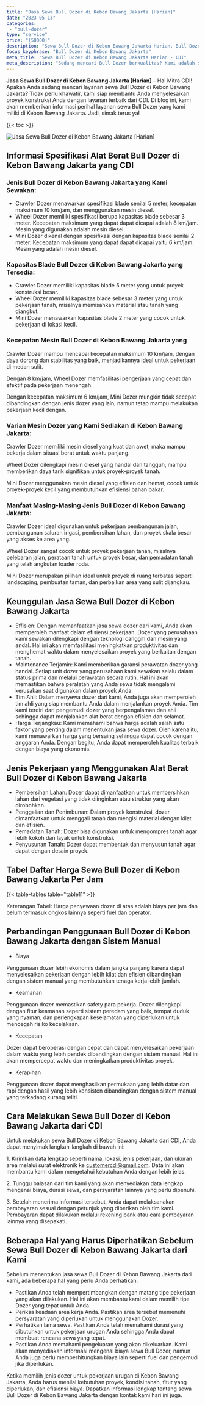 ```yaml
---
title: "Jasa Sewa Bull Dozer di Kebon Bawang Jakarta [Harian]"
date: "2023-05-13"
categories:
 - "bull-dozer"
type: "service"
price: "[50000]"
description: "Sewa Bull Dozer di Kebon Bawang Jakarta Harian. Bull Dozer ini menjadi solusi utama dalam proyek pembangunan sebagai peralatan konstruksi powerful dan efisien. Dapatkan informasi lengkap dengan menghubungi kami."
focus_keyphrase: "Bull Dozer di Kebon Bawang Jakarta"
meta_title: "Sewa Bull Dozer di Kebon Bawang Jakarta Harian - CDI"
meta_description: "Sedang mencari Bull Dozer berkualitas? Kami adalah solusi tepat dengan penawaran terbaik. Segera hubungi kami."
---
```


**Jasa Sewa Bull Dozer di Kebon Bawang Jakarta [Harian]** – Hai Mitra CDI! Apakah Anda sedang mencari layanan sewa Bull Dozer di Kebon Bawang Jakarta? Tidak perlu khawatir, kami siap membantu Anda menyelesaikan proyek konstruksi Anda dengan layanan terbaik dari CDI. Di blog ini, kami akan memberikan informasi perihal layanan sewa Bull Dozer yang kami miliki di Kebon Bawang Jakarta. Jadi, simak terus ya!

{{< toc >}}

![Jasa Sewa Bull Dozer di Kebon Bawang Jakarta [Harian]](/images/bull-dozer/bull-dozer-09.jpg)

## Informasi Spesifikasi Alat Berat Bull Dozer di Kebon Bawang Jakarta yang CDI

### Jenis Bull Dozer di Kebon Bawang Jakarta yang Kami Sewakan:

*   Crawler Dozer menawarkan spesifikasi blade senilai 5 meter, kecepatan maksimum 10 km/jam, dan menggunakan mesin diesel.
*   Wheel Dozer memiliki spesifikasi berupa kapasitas blade sebesar 3 meter. Kecepatan maksimum yang dapat dapat dicapai adalah 8 km/jam. Mesin yang digunakan adalah mesin diesel.
*   Mini Dozer dikenal dengan spesifikasi dengan kapasitas blade senilai 2 meter. Kecepatan maksimum yang dapat dapat dicapai yaitu 6 km/jam. Mesin yang adalah mesin diesel.

### Kapasitas Blade Bull Dozer di Kebon Bawang Jakarta yang Tersedia:

*   Crawler Dozer memiliki kapasitas blade 5 meter yang untuk proyek konstruksi besar.
*   Wheel Dozer memiliki kapasitas blade sebesar 3 meter yang untuk pekerjaan tanah, misalnya memisahkan material atau tanah yang diangkut.
*   Mini Dozer menawarkan kapasitas blade 2 meter yang cocok untuk pekerjaan di lokasi kecil.

### Kecepatan Mesin Bull Dozer di Kebon Bawang Jakarta yang

Crawler Dozer mampu mencapai kecepatan maksimum 10 km/jam, dengan daya dorong dan stabilitas yang baik, menjadikannya ideal untuk pekerjaan di medan sulit.

Dengan 8 km/jam, Wheel Dozer memfasilitasi pengerjaan yang cepat dan efektif pada pekerjaan menengah.

Dengan kecepatan maksimum 6 km/jam, Mini Dozer mungkin tidak secepat dibandingkan dengan jenis dozer yang lain, namun tetap mampu melakukan pekerjaan kecil dengan.

### Varian Mesin Dozer yang Kami Sediakan di Kebon Bawang Jakarta:

Crawler Dozer memiliki mesin diesel yang kuat dan awet, maka mampu bekerja dalam situasi berat untuk waktu panjang.

Wheel Dozer dilengkapi mesin diesel yang handal dan tangguh, mampu memberikan daya tarik signifikan untuk proyek-proyek tanah.

Mini Dozer menggunakan mesin diesel yang efisien dan hemat, cocok untuk proyek-proyek kecil yang membutuhkan efisiensi bahan bakar.

### Manfaat Masing-Masing Jenis Bull Dozer di Kebon Bawang Jakarta:

Crawler Dozer ideal digunakan untuk pekerjaan pembangunan jalan, pembangunan saluran irigasi, pembersihan lahan, dan proyek skala besar yang akses ke area yang.

Wheel Dozer sangat cocok untuk proyek pekerjaan tanah, misalnya pelebaran jalan, perataan tanah untuk proyek besar, dan pemadatan tanah yang telah angkutan loader roda.

Mini Dozer merupakan pilihan ideal untuk proyek di ruang terbatas seperti landscaping, pembuatan taman, dan perbaikan area yang sulit dijangkau.

## Keunggulan Jasa Sewa Bull Dozer di Kebon Bawang Jakarta

*   Effisien: Dengan memanfaatkan jasa sewa dozer dari kami, Anda akan memperoleh manfaat dalam efisiensi pekerjaan. Dozer yang perusahaan kami sewakan dilengkapi dengan teknologi canggih dan mesin yang andal. Hal ini akan memfasilitasi meningkatkan produktivitas dan menghemat waktu dalam menyelesaikan proyek yang berkaitan dengan tanah.
*   Maintenance Terjamin: Kami memberikan garansi perawatan dozer yang handal. Setiap unit dozer yang perusahaan kami sewakan selalu dalam status prima dan melalui perawatan secara rutin. Hal ini akan memastikan bahwa peralatan yang Anda sewa tidak mengalami kerusakan saat digunakan dalam proyek Anda.
*   Tim Ahli: Dalam menyewa dozer dari kami, Anda juga akan memperoleh tim ahli yang siap membantu Anda dalam menjalankan proyek Anda. Tim kami terdiri dari pengemudi dozer yang berpengalaman dan ahli sehingga dapat menjalankan alat berat dengan efisien dan selamat.
*   Harga Terjangkau: Kami memahami bahwa harga adalah salah satu faktor yang penting dalam menentukan jasa sewa dozer. Oleh karena itu, kami menawarkan harga yang bersaing sehingga dapat cocok dengan anggaran Anda. Dengan begitu, Anda dapat memperoleh kualitas terbaik dengan biaya yang ekonomis.

## Jenis Pekerjaan yang Menggunakan Alat Berat Bull Dozer di Kebon Bawang Jakarta

*   Pembersihan Lahan: Dozer dapat dimanfaatkan untuk membersihkan lahan dari vegetasi yang tidak diinginkan atau struktur yang akan dirobohkan.
*   Penggalian dan Penimbunan: Dalam proyek konstruksi, dozer dimanfaatkan untuk menggali tanah dan mengisi material dengan kilat dan efisien.
*   Pemadatan Tanah: Dozer bisa digunakan untuk mengompres tanah agar lebih kokoh dan layak untuk konstruksi.
*   Penyusunan Tanah: Dozer dapat membentuk dan menyusun tanah agar dapat dengan desain proyek.

## Tabel Daftar Harga Sewa Bull Dozer di Kebon Bawang Jakarta Per Jam

{{< table-tables table="table11" >}}

Keterangan Tabel: Harga penyewaan dozer di atas adalah biaya per jam dan belum termasuk ongkos lainnya seperti fuel dan operator.

## Perbandingan Penggunaan Bull Dozer di Kebon Bawang Jakarta dengan Sistem Manual

*   Biaya

Penggunaan dozer lebih ekonomis dalam jangka panjang karena dapat menyelesaikan pekerjaan dengan lebih kilat dan efisien dibandingkan dengan sistem manual yang membutuhkan tenaga kerja lebih jumlah.
*   Keamanan

Penggunaan dozer memastikan safety para pekerja. Dozer dilengkapi dengan fitur keamanan seperti sistem peredam yang baik, tempat duduk yang nyaman, dan perlengkapan keselamatan yang diperlukan untuk mencegah risiko kecelakaan.
*   Kecepatan

Dozer dapat beroperasi dengan cepat dan dapat menyelesaikan pekerjaan dalam waktu yang lebih pendek dibandingkan dengan sistem manual. Hal ini akan mempercepat waktu dan meningkatkan produktivitas proyek.
*   Kerapihan

Penggunaan dozer dapat menghasilkan permukaan yang lebih datar dan rapi dengan hasil yang lebih konsisten dibandingkan dengan sistem manual yang terkadang kurang teliti.

## Cara Melakukan Sewa Bull Dozer di Kebon Bawang Jakarta dari CDI

Untuk melakukan sewa Bull Dozer di Kebon Bawang Jakarta dari CDI, Anda dapat menyimak langkah-langkah di bawah ini:

1\.  Kirimkan data lengkap seperti nama, lokasi, jenis pekerjaan, dan ukuran area melalui surat elektronik ke customercdi@gmail.com. Data ini akan membantu kami dalam mengetahui kebutuhan Anda dengan lebih jelas.

2\.  Tunggu balasan dari tim kami yang akan menyediakan data lengkap mengenai biaya, durasi sewa, dan persyaratan lainnya yang perlu dipenuhi.

3\.  Setelah menerima informasi tersebut, Anda dapat melaksanakan pembayaran sesuai dengan petunjuk yang diberikan oleh tim kami. Pembayaran dapat dilakukan melalui rekening bank atau cara pembayaran lainnya yang disepakati.

## Beberapa Hal yang Harus Diperhatikan Sebelum Sewa Bull Dozer di Kebon Bawang Jakarta dari Kami

Sebelum menentukan jasa sewa Bull Dozer di Kebon Bawang Jakarta dari kami, ada beberapa hal yang perlu Anda perhatikan:

*   Pastikan Anda telah mempertimbangkan dengan matang tipe pekerjaan yang akan dilakukan. Hal ini akan membantu kami dalam memilih tipe Dozer yang tepat untuk Anda.
*   Periksa keadaan area kerja Anda. Pastikan area tersebut memenuhi persyaratan yang diperlukan untuk menggunakan Dozer.
*   Perhatikan lama sewa. Pastikan Anda telah memahami durasi yang dibutuhkan untuk pekerjaan urugan Anda sehingga Anda dapat membuat rencana sewa yang tepat.
*   Pastikan Anda memahami pengeluaran yang akan dikeluarkan. Kami akan menyediakan informasi mengenai biaya sewa Bull Dozer, namun Anda juga perlu memperhitungkan biaya lain seperti fuel dan pengemudi jika diperlukan.

Ketika memilih jenis dozer untuk pekerjaan urugan di Kebon Bawang Jakarta, Anda harus menilai kebutuhan proyek, kondisi tanah, fitur yang diperlukan, dan efisiensi biaya. Dapatkan informasi lengkap tentang sewa Bull Dozer di Kebon Bawang Jakarta dengan kontak kami hari ini juga.